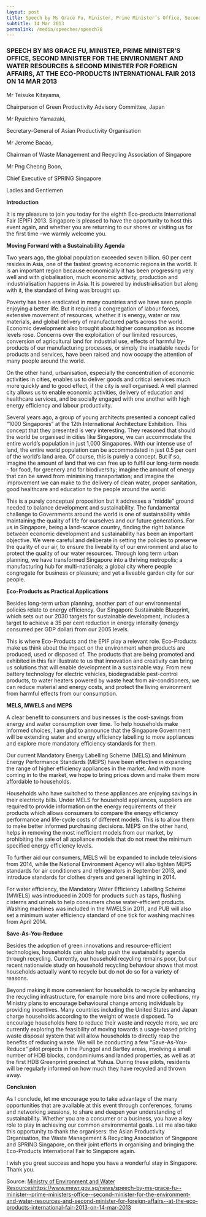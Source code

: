 ```yaml
---
layout: post
title: Speech by Ms Grace Fu, Minister, Prime Minister’s Office, Second Minister for the Environment and Water Resources & Second Minister for Foreign Affairs, at the Eco-products International Fair 2013 on 14 Mar 2013
subtitle: 14 Mar 2013
permalink: /media/speeches/speech78
---
```


### SPEECH BY MS GRACE FU, MINISTER, PRIME MINISTER’S OFFICE, SECOND MINISTER FOR THE ENVIRONMENT AND WATER RESOURCES & SECOND MINISTER FOR FOREIGN AFFAIRS, AT THE ECO-PRODUCTS INTERNATIONAL FAIR 2013 ON 14 MAR 2013

Mr Teisuke Kitayama,

Chairperson of Green Productivity Advisory Committee, Japan

Mr Ryuichiro Yamazaki,

Secretary-General of Asian Productivity Organisation

Mr Jerome Bacao,

Chairman of Waste Management and Recycling Association of Singapore

Mr Png Cheong Boon,

Chief Executive of SPRING Singapore

Ladies and Gentlemen

**Introduction**

It is my pleasure to join you today for the eighth Eco-products International Fair (EPIF) 2013. Singapore is pleased to have the opportunity to host this event again, and whether you are returning to our shores or visiting us for the first time –we warmly welcome you.

**Moving Forward with a Sustainability Agenda**

Two years ago, the global population exceeded seven billion. 60 per cent resides in Asia, one of the fastest growing economic regions in the world. It is an important region because economically it has been progressing very well and with globalisation, much economic activity, production and industrialisation happens in Asia. It is powered by industrialisation but along with it, the standard of living was brought up.

Poverty has been eradicated in many countries and we have seen people enjoying a better life. But it required a congregation of labour forces, extensive movement of resources, whether it is energy, water or raw materials, and global delivery of manufactured parts across the world. Economic development also brought about higher consumption as income levels rose. Concerns over the exploitation of our limited resources, conversion of agricultural land for industrial use, effects of harmful by-products of our manufacturing processes, or simply the insatiable needs for products and services, have been raised and now occupy the attention of many people around the world.

On the other hand, urbanisation, especially the concentration of economic activities in cities, enables us to deliver goods and critical services much more quickly and to good effect, if the city is well organised. A well planned city allows us to enable economic activities, delivery of education and healthcare services, and be socially engaged with one another with high energy efficiency and labour productivity.

Several years ago, a group of young architects presented a concept called “1000 Singapores” at the 12th International Architecture Exhibition. This concept that they presented is very interesting. They reasoned that should the world be organised in cities like Singapore, we can accommodate the entire world’s population in just 1,000 Singapores. With our intense use of land, the entire world population can be accommodated in just 0.5 per cent of the world’s land area. Of course, this is purely a concept. But if so, imagine the amount of land that we can free up to fulfil our long-term needs - for food, for greenery and for biodiversity; imagine the amount of energy that can be saved from minimising transportation; and imagine the improvement we can make to the delivery of clean water, proper sanitation, good healthcare and education to the people around the world.

This is a purely conceptual proposition but it addresses a “middle” ground needed to balance development and sustainability. The fundamental challenge to Governments around the world is one of sustainability while maintaining the quality of life for ourselves and our future generations. For us in Singapore, being a land-scarce country, finding the right balance between economic development and sustainability has been an important objective. We were careful and deliberate in setting the policies to preserve the quality of our air, to ensure the liveability of our environment and also to protect the quality of our water resources. Through long term urban planning, we have transformed Singapore into a thriving metropolis; a manufacturing hub for multi-nationals; a global city where people congregate for business or pleasure; and yet a liveable garden city for our people.

**Eco-Products as Practical Applications**

Besides long-term urban planning, another part of our environmental policies relate to energy efficiency. Our Singapore Sustainable Blueprint, which sets out our 2030 targets for sustainable development, includes a target to achieve a 35 per cent reduction in energy intensity (energy consumed per GDP dollar) from our 2005 levels.

This is where Eco-Products and the EPIF play a relevant role. Eco-Products make us think about the impact on the environment when products are produced, used or disposed of. The products that are being promoted and exhibited in this fair illustrate to us that innovation and creativity can bring us solutions that will enable development in a sustainable way. From new battery technology for electric vehicles, biodegradable pest-control products, to water heaters powered by waste heat from air-conditioners, we can reduce material and energy costs, and protect the living environment from harmful effects from our consumption.

**MELS, MWELS and MEPS**

A clear benefit to consumers and businesses is the cost-savings from energy and water consumption over time. To help households make informed choices, I am glad to announce that the Singapore Government will be extending water and energy efficiency labelling to more appliances and explore more mandatory efficiency standards for them.

Our current Mandatory Energy Labelling Scheme (MELS) and Minimum Energy Performance Standards (MEPS) have been effective in expanding the range of higher efficiency appliances in the market. And with more coming in to the market, we hope to bring prices down and make them more affordable to households.

Households who have switched to these appliances are enjoying savings in their electricity bills. Under MELS for household appliances, suppliers are required to provide information on the energy requirements of their products which allows consumers to compare the energy efficiency performance and life-cycle costs of different models. This is to allow them to make better informed purchasing decisions. MEPS on the other hand, helps in removing the most inefficient models from our market, by prohibiting the sale of all appliance models that do not meet the minimum specified energy efficiency levels.

To further aid our consumers, MELS will be expanded to include televisions from 2014, while the National Environment Agency will also tighten MEPS standards for air conditioners and refrigerators in September 2013, and introduce standards for clothes dryers and general lighting in 2014.

For water efficiency, the Mandatory Water Efficiency Labelling Scheme (MWELS) was introduced in 2009 for products such as taps, flushing cisterns and urinals to help consumers chose water-efficient products. Washing machines was included in the MWELS in 2011, and PUB will also set a minimum water efficiency standard of one tick for washing machines from April 2014.

**Save-As-You-Reduce**

Besides the adoption of green innovations and resource-efficient technologies, households can also help push the sustainability agenda through recycling. Currently, our household recycling remains poor, but our recent nationwide study on household recycling behaviour shows that most households actually want to recycle but do not do so for a variety of reasons.

Beyond making it more convenient for households to recycle by enhancing the recycling infrastructure, for example more bins and more collections, my Ministry plans to encourage behavioural change among individuals by providing incentives. Many countries including the United States and Japan charge households according to the weight of waste disposed. To encourage households here to reduce their waste and recycle more, we are currently exploring the feasibility of moving towards a usage-based pricing waste disposal system that will allow households to directly reap the benefits of reducing waste. We will be conducting a few “Save-As-You-Reduce” pilot projects in the Punggol and Bartley areas, involving a small number of HDB blocks, condominiums and landed properties, as well as at the first HDB Greenprint precinct at Yuhua. During these pilots, residents will be regularly informed on how much they have recycled and thrown away.

**Conclusion**

As I conclude, let me encourage you to take advantage of the many opportunities that are available at this event through conferences, forums and networking sessions, to share and deepen your understanding of sustainability. Whether you are a consumer or a business, you have a key role to play in achieving our common environmental goals. Let me also take this opportunity to thank the organisers: the Asian Productivity Organisation, the Waste Management & Recycling Association of Singapore and SPRING Singapore, on their joint efforts in organising and bringing the Eco-Products International Fair to Singapore again.

I wish you great success and hope you have a wonderful stay in Singapore. Thank you.

Source: [<a href="https://www.mewr.gov.sg/news/speech-by-ms-grace-fu--minister--prime-ministers-office--second-minister-for-the-environment-and-water-resources-and-second-minister-for-foreign-affairs--at-the-eco-products-international-fair-2013-on-14-mar-2013" target="_blank">Ministry of Environment and Water Resources</a>](http://www.jtc.gov.sg/industrial-land-and-space/Pages/cleantech-park.aspx)https://www.mewr.gov.sg/news/speech-by-ms-grace-fu--minister--prime-ministers-office--second-minister-for-the-environment-and-water-resources-and-second-minister-for-foreign-affairs--at-the-eco-products-international-fair-2013-on-14-mar-2013